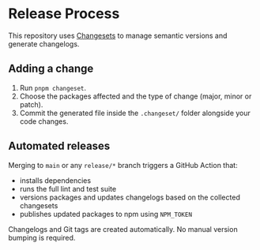 # Release Process

This repository uses [Changesets](https://github.com/changesets/changesets) to manage semantic versions and generate changelogs.

## Adding a change

1. Run `pnpm changeset`.
2. Choose the packages affected and the type of change (major, minor or patch).
3. Commit the generated file inside the `.changeset/` folder alongside your code changes.

## Automated releases

Merging to `main` or any `release/*` branch triggers a GitHub Action that:

- installs dependencies
- runs the full lint and test suite
- versions packages and updates changelogs based on the collected changesets
- publishes updated packages to npm using `NPM_TOKEN`

Changelogs and Git tags are created automatically. No manual version bumping is required.
